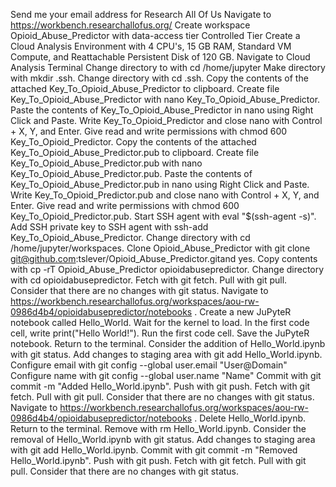 Send me your email address for Research All Of Us
Navigate to https://workbench.researchallofus.org/
Create workspace Opioid_Abuse_Predictor with data-access tier Controlled Tier
Create a Cloud Analysis Environment with 4 CPU's, 15 GB RAM, Standard VM Compute, and Reattachable Persistent Disk of 120 GB.
Navigate to Cloud Analysis Terminal
Change directory to with cd /home/jupyter
Make directory with mkdir .ssh.
Change directory with cd .ssh.
Copy the contents of the attached Key_To_Opioid_Abuse_Predictor to clipboard.
Create file Key_To_Opioid_Abuse_Predictor with nano Key_To_Opioid_Abuse_Predictor.
Paste the contents of Key_To_Opioid_Abuse_Predictor in nano using Right Click and Paste.
Write Key_To_Opioid_Predictor and close nano with Control + X, Y, and Enter.
Give read and write permissions with chmod 600 Key_To_Opioid_Predictor.
Copy the contents of the attached Key_To_Opioid_Abuse_Predictor.pub to clipboard.
Create file Key_To_Opioid_Abuse_Predictor.pub with nano Key_To_Opioid_Abuse_Predictor.pub.
Paste the contents of Key_To_Opioid_Abuse_Predictor.pub in nano using Right Click and Paste.
Write Key_To_Opioid_Predictor.pub and close nano with Control + X, Y, and Enter.
Give read and write permissions with chmod 600 Key_To_Opioid_Predictor.pub.
Start SSH agent with eval "$(ssh-agent -s)".
Add SSH private key to SSH agent with ssh-add Key_To_Opioid_Abuse_Predictor.
Change directory with cd /home/jupyter/workspaces.
Clone Opioid_Abuse_Predictor with git clone git@github.com:tslever/Opioid_Abuse_Predictor.gitand yes.
Copy contents with cp -rT Opioid_Abuse_Predictor opioidabusepredictor.
Change directory with cd opioidabusepredictor.
Fetch with git fetch.
Pull with git pull.
Consider that there are no changes with git status.
Navigate to https://workbench.researchallofus.org/workspaces/aou-rw-0986d4b4/opioidabusepredictor/notebooks .
Create a new JuPyteR notebook called Hello_World.
Wait for the kernel to load.
In the first code cell, write print("Hello World!").
Run the first code cell.
Save the JuPyteR notebook.
Return to the terminal.
Consider the addition of Hello_World.ipynb with git status.
Add changes to staging area with git add Hello_World.ipynb.
Configure email with git config --global user.email "User@Domain"
Configure name with git config --global user.name "Name"
Commit with git commit -m "Added Hello_World.ipynb".
 Push with git push.
Fetch with git fetch.
Pull with git pull.
Consider that there are no changes with git status.
Navigate to https://workbench.researchallofus.org/workspaces/aou-rw-0986d4b4/opioidabusepredictor/notebooks .
Delete Hello_World.ipynb.
Return to the terminal.
Remove with rm Hello_World.ipynb.
Consider the removal of Hello_World.ipynb with git status.
Add changes to staging area with git add Hello_World.ipynb.
Commit with git commit -m "Removed Hello_World.ipynb".
Push with git push.
Fetch with git fetch.
Pull with git pull.
Consider that there are no changes with git status.